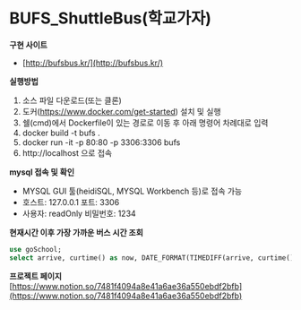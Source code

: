 # BUFS_ShuttleBus(학교가자)
**구현 사이트**
- [http://bufsbus.kr/](http://bufsbus.kr/)   
   
**실행방법**
1. 소스 파일 다운로드(또는 클론)
2. 도커(https://www.docker.com/get-started) 설치 및 실행
3. 쉘(cmd)에서 Dockerfile이 있는 경로로 이동 후 아래 명령어 차례대로 입력
4. docker build -t bufs .
5. docker run -it -p 80:80 -p 3306:3306 bufs
6. http://localhost 으로 접속
   
**mysql 접속 및 확인**
- MYSQL GUI 툴(heidiSQL, MYSQL Workbench 등)로 접속 가능
- 호스트: 127.0.0.1 포트: 3306
- 사용자: readOnly 비밀번호: 1234   
   
**현재시간 이후 가장 가까운 버스 시간 조회**
```sql
use goSchool;
select arrive, curtime() as now, DATE_FORMAT(TIMEDIFF(arrive, curtime()), '%k') as hour, DATE_FORMAT(TIMEDIFF(arrive, curtime()), '%i') as minute from shuttle_bufs where id in (select id from shuttle_bufs where curtime() <= arrive order by arrive asc) limit 1;
```

**프로젝트 페이지**   
[https://www.notion.so/7481f4094a8e41a6ae36a550ebdf2bfb](https://www.notion.so/7481f4094a8e41a6ae36a550ebdf2bfb)
